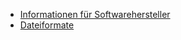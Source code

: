 - [Informationen für Softwarehersteller](https://www.bmf.gv.at/services/finanzonline/informationen-fuer-softwarehersteller.html)
- [Dateiformate](https://www.bmf.gv.at/services/finanzonline/informationen-fuer-softwarehersteller/softwarehersteller-sonstige-funktionen.html)
